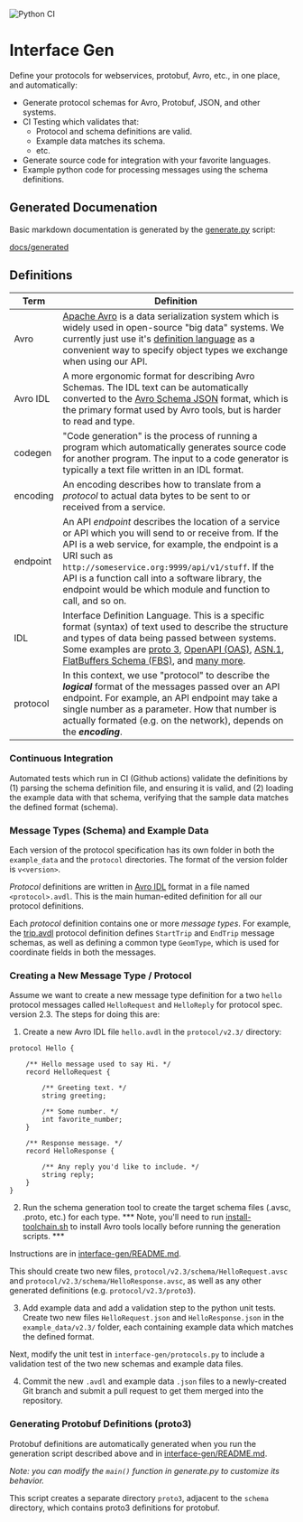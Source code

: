 
![Python CI](https://github.com/getditto/interface-gen/workflows/Python%20CI/badge.svg)

# Interface Gen

Define your protocols for webservices, protobuf, Avro, etc., in one place, and automatically:

- Generate protocol schemas for Avro, Protobuf, JSON, and other systems.
- CI Testing which validates that:
    - Protocol and schema definitions are valid.
    - Example data matches its schema.
    - etc.
- Generate source code for integration with your favorite languages.
- Example python code for processing messages using the schema definitions.


## Generated Documenation

Basic markdown documentation is generated by the [generate.py](interface-gen/generate.py) script:

[docs/generated](docs/generated/index.md)

## Definitions

| Term | Definition |
| --- | --- |
| Avro | [Apache Avro](http://https://avro.apache.org/) is a data serialization system which is widely used in open-source "big data" systems. We currently just use it's [definition language](https://avro.apache.org/docs/1.11.1/idl-language/) as a convenient way to specify object types we exchange when using our API. | 
| Avro IDL | A more ergonomic format for describing Avro Schemas. The IDL text can be automatically converted to the [Avro Schema JSON](https://avro.apache.org/docs/1.11.1/specification/) format, which is the primary format used by Avro tools, but is harder to read and type. |
| codegen | "Code generation" is the process of running a program which automatically generates source code for another program. The input to a code generator is typically a text file written in an IDL format. |
| encoding | An encoding describes how to translate from a *protocol* to actual data bytes to be sent to or received from a service. |
| endpoint | An API *endpoint* describes the location of a service or API which you will send to or receive from. If the API is a web service, for example, the endpoint is a URI such as `http://someservice.org:9999/api/v1/stuff`. If the API is a function call into a software library, the endpoint would be which module and function to call, and so on. |
| IDL | Interface Definition Language. This is a specific format (syntax) of text used to describe the structure and types of data being passed between systems. Some examples are [proto 3](https://protobuf.dev/programming-guides/proto3/), [OpenAPI (OAS)](https://swagger.io/specification/), [ASN.1](https://en.wikipedia.org/wiki/ASN.1), [FlatBuffers Schema (FBS)](https://flatbuffers.dev/flatbuffers_guide_writing_schema.html), and [many more](https://en.wikipedia.org/wiki/Interface_description_language). |
| protocol | In this context, we use "protocol" to describe the ***logical*** format of the messages passed over an API endpoint. For example, an API endpoint may take a single number as a parameter. How that number is actually formated (e.g. on the network), depends on the ***encoding***. |


### Continuous Integration

Automated tests which run in CI (Github actions) validate the definitions by
(1) parsing the schema definition file, and ensuring it is valid, and (2)
loading the example data with that schema, verifying that the sample data
matches the defined format (schema).

### Message Types (Schema) and Example Data

Each version of the protocol specification has its own folder in both the
`example_data` and the `protocol` directories. The format of the version folder
is `v<version>`.

*Protocol* definitions are written in
[Avro IDL](https://avro.apache.org/docs/1.11.1/specification/) format in a file
named `<protocol>.avdl`. This is the main human-edited definition for all our
protocol definitions.

Each *protocol* definition contains one or more *message types*. For example,
the [trip.avdl](protocol/v0.1-example/trip.avdl) protocol definition defines
`StartTrip` and `EndTrip` message schemas, as well as defining a common type
`GeomType`, which is used for coordinate fields in both the messages.

### Creating a New Message Type / Protocol

Assume we want to create a new message type definition for a two `hello`
protocol messages called `HelloRequest` and `HelloReply` for protocol spec.
version 2.3. The steps for doing this are:

1. Create a new Avro IDL file `hello.avdl` in the `protocol/v2.3/` directory:

```
protocol Hello {

    /** Hello message used to say Hi. */
    record HelloRequest {

        /** Greeting text. */
        string greeting;

        /** Some number. */
        int favorite_number;
    }

    /** Response message. */
    record HelloResponse {

        /** Any reply you'd like to include. */
        string reply;
    }
}
```

2. Run the schema generation tool to create the target schema files (.avsc, .proto, etc.)
for each type. *** Note, you'll need to run
[install-toolchain.sh](./install-toolchain.sh) to install Avro tools locally
before running the generation scripts. ***

Instructions are in [interface-gen/README.md](interface-gen/README.md).

This should create two new files, `protocol/v2.3/schema/HelloRequest.avsc` and
`protocol/v2.3/schema/HelloResponse.avsc`, as well as any other generated
definitions (e.g. `protocol/v2.3/proto3`).

3. Add example data and add a validation step to the python unit tests. Create
two new files `HelloRequest.json` and `HelloResponse.json` in the
`example_data/v2.3/` folder, each containing example data which matches the
defined format.

 Next, modify the unit test in `interface-gen/protocols.py` to include a
 validation test of the two new schemas and example data files.

4. Commit the new `.avdl` and example data `.json` files to a newly-created Git
branch and submit a pull request to get them merged into the repository.

### Generating Protobuf Definitions (proto3)

Protobuf definitions are automatically generated when you run the generation
script described above and in [interface-gen/README.md](interface-gen/README.md).

*Note: you can modify the `main()` function in generate.py to customize its behavior.*

This script creates a separate directory `proto3`, adjacent to the `schema`
directory, which contains proto3 definitions for protobuf.
